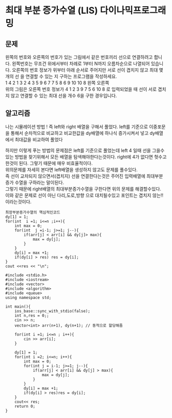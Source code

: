 # 최대 부분 증가수열 (LIS) 다이나믹프로그래밍

## 문제 
왼쪽의 번호와 오른쪽의 번호가 있는 그림에서 같은 번호끼리 선으로 연결하려고 합니다. 왼쪽번호는 무조건 위에서부터 차례로 1부터 N까지 오름차순으로 나열되어 있습니다. 오른쪽의 번호 정보가 위부터 아래 순서로 주어지만 서로 선이 겹치지 않고 최대 몇 개의 선 을 연결할 수 있는 지 구하는 프로그램을 작성하세요.  
1   4
2   1
3   2
4   3
5   9
6   7
7   5
8   6
9   10
10  8
왼쪽  오른쪽  
위의 그림은 오른쪽 번호 정보가 4 1 2 3 9 7 5 6 10 8 로 입력되었을 때 선이 서로 겹치지 않고 연결할 수 있는 최대 선을 개수 6을 구한 경우입니다.

## 알고리즘

나는 시뮬레이션 방법 ! 즉 left와 right 배열을 구해서 풀었다. left를 기준으로 이중포문을 통해서 순차적으로 비교하고 비교한값을 dy배열에 하나식 증가시켜서 넣고 dy배열에서 최대값을 비교하여 풀었다

하지만 이렇게 푸는 방법의 문제점은 left를 기준으로 풀었는데 left 4 일때 선을 그을수있는 방법을 찾기위해서 모든 배열을 탐색해야한다는것이다. right에 4가 없다면 헛수고 한것이 된다. 그렇기 때문에 매우 비효율적이다.  
위의문제를 자세히 본다면 left배열을 생성하지 않고도 문제를 풀수있다.  
즉 선이 교차되지 않으면서(겹치지) 선을 연결한다는것은 주어진 입력배열에 최대부분증가 수열을 구하라는 말이된다.  
그렇기 때문에 right배열의 최대부분증가수열을 구한다면 위의 문제를 해결할수있다.  
이와 같은 문제로 선이 아닌 다리,도로,방향 으로 대치될수있고 포인트는 겹치지 않는!! 이라는것이다. 

```
최장부분증가수열의 핵심적인코드
dy[1] = 1;
for(int  i =1; i<=n ;i++){
    int max = 0;
    for(int  j =i-1; j>=1; j--){
        if(arr[j] < arr[i] && dy[j]> max){
            max = dy[j];
        }
    }
    dy[i] = max +1;
    if(dy[i] > res) res = dy[i];
}
cout <<res << "\n";
```

```
#include <stdio.h>
#include <iostream>
#include <vector>
#include <algorithm>
#include <queue>
using namespace std;

int main(){
    ios_base::sync_with_stdio(false);
    int n,res = 0;;
    cin >> n;
    vector<int> arr(n+1), dy(n+1); // 동적으로 할당해줌

    for(int i =1; i<=n ; i++){
        cin >> arr[i];
    }

    dy[1] = 1;
    for(int i =2; i<=n; i++){
        int max = 0;
        for(int j = i-1; j>=1; j--){
            if(arr[j] < arr[i] && dy[j] > max){
                max = dy[j];
            }
        }
        dy[i] = max +1;
        if(dy[i] > res)res = dy[i];
    }
    cout<< res;
    return 0;
}
```
